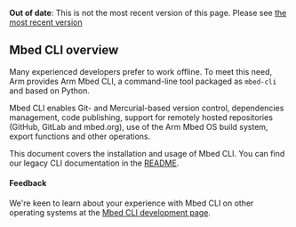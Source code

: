 <span class="warnings">**Out of date**: This is not the most recent version of this page. Please see [the most recent version](y)</span>
<h2 id="mbed-cli">Mbed CLI overview</h2>

Many experienced developers prefer to work offline. To meet this need, Arm provides Arm Mbed CLI, a command-line tool packaged as `mbed-cli` and based on Python.

Mbed CLI enables Git- and Mercurial-based version control, dependencies management, code publishing, support for remotely hosted repositories (GitHub, GitLab and mbed.org), use of the Arm Mbed OS build system, export functions and other operations.

This document covers the installation and usage of Mbed CLI. You can find our legacy CLI documentation in the <a href="https://github.com/ARMmbed/mbed-cli/blob/master/README.md" target="_blank">README</a>.

#### Feedback

We're keen to learn about your experience with Mbed CLI on other operating systems at the <a href="https://github.com/ARMmbed/mbed-cli" target="_blank">Mbed CLI development page</a>.
